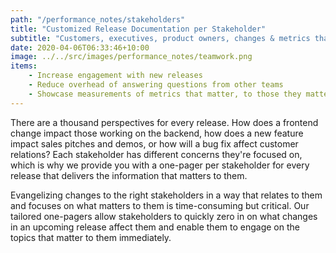 ```yaml
---
path: "/performance_notes/stakeholders"
title: "Customized Release Documentation per Stakeholder"
subtitle: "Customers, executives, product owners, changes & metrics that matter to them"
date: 2020-04-06T06:33:46+10:00
image: ../../src/images/performance_notes/teamwork.png
items:
    - Increase engagement with new releases
    - Reduce overhead of answering questions from other teams
    - Showcase measurements of metrics that matter, to those they matter to
---
```


There are a thousand perspectives for every release. How does a frontend change impact those
working on the backend, how does a new feature impact sales pitches and demos, or how will
a bug fix affect customer relations? Each stakeholder has different concerns they're focused
on, which is why we provide you with a one-pager per stakeholder for every release that
delivers the information that matters to them.

Evangelizing changes to the right stakeholders in a way that relates to them and focuses
on what matters to them is time-consuming but critical. Our tailored one-pagers allow
stakeholders to quickly zero in on what changes in an upcoming release affect them and
enable them to engage on the topics that matter to them immediately.
